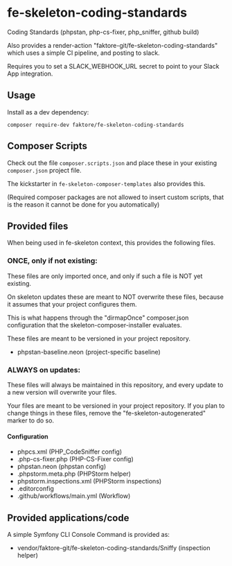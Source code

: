 # fe-skeleton-coding-standards

Coding Standards (phpstan, php-cs-fixer, php_sniffer, github build)

Also provides a render-action "faktore-git/fe-skeleton-coding-standards"
which uses a simple CI pipeline, and posting to slack.

Requires you to set a SLACK_WEBHOOK_URL secret to point to your
Slack App integration.

## Usage

Install as a dev dependency:

```
composer require-dev faktore/fe-skeleton-coding-standards
```

## Composer Scripts

Check out the file `composer.scripts.json` and place these in your existing
`composer.json` project file.

The kickstarter in `fe-skeleton-composer-templates` also provides this.

(Required composer packages are not allowed to insert custom scripts, that
is the reason it cannot be done for you automatically)

## Provided files

When being used in fe-skeleton context, this provides the following files.

### ONCE, only if not existing:

These files are only imported once, and only if such a file is NOT
yet existing.

On skeleton updates these are meant to NOT overwrite these files, because
it assumes that your project configures them.

This is what happens through the "dirmapOnce" composer.json configuration
that the skeleton-composer-installer evaluates.

These files are meant to be versioned in your project repository.

* phpstan-baseline.neon (project-specific baseline)

### ALWAYS on updates:

These files will always be maintained in this repository, and every update
to a new version will overwrite your files.

Your files are meant to be versioned in your project repository. If you
plan to change things in these files, remove the "fe-skeleton-autogenerated"
marker to do so.

#### Configuration

* phpcs.xml (PHP_CodeSniffer config)
* .php-cs-fixer.php (PHP-CS-Fixer config)
* phpstan.neon (phpstan config)
* .phpstorm.meta.php (PHPStorm helper)
* phpstorm.inspections.xml (PHPStorm inspections)
* .editorconfig
* .github/workflows/main.yml (Workflow)

## Provided applications/code

A simple Symfony CLI Console Command is provided as:

* vendor/faktore-git/fe-skeleton-coding-standards/Sniffy (inspection helper)

